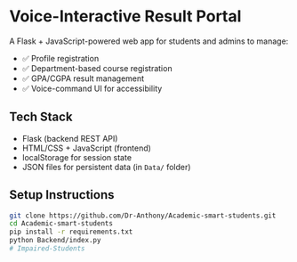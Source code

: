# Voice-Interactive Result Portal

A Flask + JavaScript-powered web app for students and admins to manage:
- ✅ Profile registration
- ✅ Department-based course registration
- ✅ GPA/CGPA result management
- ✅ Voice-command UI for accessibility

## Tech Stack
- Flask (backend REST API)
- HTML/CSS + JavaScript (frontend)
- localStorage for session state
- JSON files for persistent data (in `Data/` folder)

## Setup Instructions

```bash
git clone https://github.com/Dr-Anthony/Academic-smart-students.git
cd Academic-smart-students
pip install -r requirements.txt
python Backend/index.py
#   I m p a i r e d - S t u d e n t s  
 